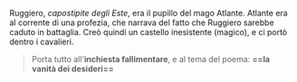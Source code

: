Ruggiero, *capostipite degli Este*, era il pupillo del mago Atlante. Atlante era al corrente di una profezia, che narrava del fatto che Ruggiero sarebbe caduto in battaglia. Creò quindi un castello inesistente (magico), e ci portò dentro i cavalieri.

> Porta tutto all'**inchiesta fallimentare**, e al tema del poema: **==la vanità dei desideri==**